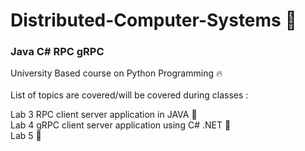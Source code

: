 # Distributed-Computer-Systems 🎯
<h3>Java C# RPC gRPC</h3>
University Based course on Python Programming 🔥<br>
<br>
List of topics are covered/will be covered during classes :
<br>

Lab 3 RPC client server application in JAVA 📂<br>
Lab 4 gRPC client server application using C# .NET 📗<br>
Lab 5 🎒<br>
